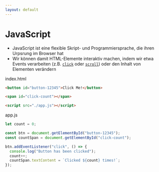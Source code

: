 ```yaml
---
layout: default
---
```


# JavaScript <SubHeading text="Grundlagen"/>

<div class="grid grid-cols-12 gap-6">
<div class="col-span-12">

- JavaScript ist eine flexible Skript- und Programmiersprache, die ihren Urpsrung im Browser hat
- Wir können damit HTML-Elemente interaktiv machen, indem wir etwa Events verarbeiten (z.B. [`click`](https://developer.mozilla.org/en-US/docs/Web/API/Element/click_event) oder [`scroll`](https://developer.mozilla.org/en-US/docs/Web/API/Element/scroll_event)) oder den Inhalt von Elementen verändern

</div>
<div class="col-span-6">

<Filename borderColor="var(--cm-string)">index.html</Filename>

```html
<button id="button-12345">Click Me!</button>

<span id="click-count"></span>

<script src="./app.js"></script>
```

</div>
<div class="col-span-6">

<Filename>app.js</Filename>

```js
let count = 0;

const btn = document.getElementById("button-12345");
const countSpan = document.getElementById("click-count");

btn.addEventListener("click", () => {
  console.log("Button has been clicked");
  count++;
  countSpan.textContent = `Clicked ${count} times!`;
});
```

</div>
</div>

<PageNumber/>
